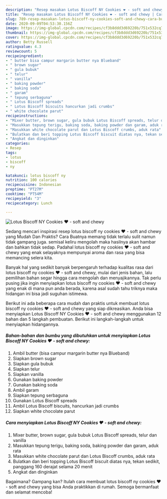 ```yaml
---
description: "Resep masakan Lotus Biscoff NY Cookies ❤ - soft and chewy | Cara Buat Lotus Biscoff NY Cookies ❤ - soft and chewy Yang Enak Dan Mudah"
title: "Resep masakan Lotus Biscoff NY Cookies ❤ - soft and chewy | Cara Buat Lotus Biscoff NY Cookies ❤ - soft and chewy Yang Enak Dan Mudah"
slug: 789-resep-masakan-lotus-biscoff-ny-cookies-soft-and-chewy-cara-buat-lotus-biscoff-ny-cookies-soft-and-chewy-yang-enak-dan-mudah
date: 2020-09-09T04:53:30.156Z
image: https://img-global.cpcdn.com/recipes/cf3b8ddd3d69220b/751x532cq70/lotus-biscoff-ny-cookies-❤-soft-and-chewy-foto-resep-utama.jpg
thumbnail: https://img-global.cpcdn.com/recipes/cf3b8ddd3d69220b/751x532cq70/lotus-biscoff-ny-cookies-❤-soft-and-chewy-foto-resep-utama.jpg
cover: https://img-global.cpcdn.com/recipes/cf3b8ddd3d69220b/751x532cq70/lotus-biscoff-ny-cookies-❤-soft-and-chewy-foto-resep-utama.jpg
author: Betty Russell
ratingvalue: 4.3
reviewcount: 5
recipeingredient:
- " butter bisa campur margarin butter nya Blueband"
- " brown sugar"
- " gula bubuk"
- " telur"
- " vanilla"
- " baking powder"
- " baking soda"
- " garam"
- " tepung serbaguna"
- " Lotus Biscoff spreads"
- " Lotus Biscoff biscuits hancurkan jadi crumbs"
- " white chocolate parut"
recipeinstructions:
- "Mixer butter, brown sugar, gula bubuk Lotus Biscoff spreads, telur dan vanilla"
- "Masukkan tepung terigu, baking soda, baking powder dan garam, aduk rata"
- "Masukkan white chocolate parut dan Lotus Biscoff crumbs, aduk rata"
- "Bulatkan dan beri topping Lotus Biscoff biscuit diatas nya, tekan sedikit, panggang 160 derajat selama 20 menit"
- "Angkat dan dinginkan"
categories:
- Resep
tags:
- lotus
- biscoff
- ny

katakunci: lotus biscoff ny 
nutrition: 100 calories
recipecuisine: Indonesian
preptime: "PT27M"
cooktime: "PT54M"
recipeyield: "3"
recipecategory: Lunch

---
```



![Lotus Biscoff NY Cookies ❤ - soft and chewy](https://img-global.cpcdn.com/recipes/cf3b8ddd3d69220b/751x532cq70/lotus-biscoff-ny-cookies-❤-soft-and-chewy-foto-resep-utama.jpg)

Sedang mencari inspirasi resep lotus biscoff ny cookies ❤ - soft and chewy yang Mudah Dan Praktis? Cara Buatnya memang tidak terlalu sulit namun tidak gampang juga. semisal keliru mengolah maka hasilnya akan hambar dan bahkan tidak sedap. Padahal lotus biscoff ny cookies ❤ - soft and chewy yang enak selayaknya mempunyai aroma dan rasa yang bisa memancing selera kita.



Banyak hal yang sedikit banyak berpengaruh terhadap kualitas rasa dari lotus biscoff ny cookies ❤ - soft and chewy, mulai dari jenis bahan, lalu pemilihan bahan segar hingga cara mengolah dan menyajikannya. Tak perlu pusing jika ingin menyiapkan lotus biscoff ny cookies ❤ - soft and chewy yang enak di mana pun anda berada, karena asal sudah tahu triknya maka hidangan ini bisa jadi suguhan istimewa.


Berikut ini ada beberapa cara mudah dan praktis untuk membuat lotus biscoff ny cookies ❤ - soft and chewy yang siap dikreasikan. Anda bisa menyiapkan Lotus Biscoff NY Cookies ❤ - soft and chewy menggunakan 12 bahan dan 5 langkah pembuatan. Berikut ini langkah-langkah untuk menyiapkan hidangannya.

<!--inarticleads1-->

##### Bahan-bahan dan bumbu yang dibutuhkan untuk menyiapkan Lotus Biscoff NY Cookies ❤ - soft and chewy:

1. Ambil  butter (bisa campur margarin butter nya Blueband)
1. Siapkan  brown sugar
1. Siapkan  gula bubuk
1. Siapkan  telur
1. Siapkan  vanilla
1. Gunakan  baking powder
1. Gunakan  baking soda
1. Ambil  garam
1. Siapkan  tepung serbaguna
1. Gunakan  Lotus Biscoff spreads
1. Ambil  Lotus Biscoff biscuits, hancurkan jadi crumbs
1. Siapkan  white chocolate parut




<!--inarticleads2-->

##### Cara menyiapkan Lotus Biscoff NY Cookies ❤ - soft and chewy:

1. Mixer butter, brown sugar, gula bubuk Lotus Biscoff spreads, telur dan vanilla
1. Masukkan tepung terigu, baking soda, baking powder dan garam, aduk rata
1. Masukkan white chocolate parut dan Lotus Biscoff crumbs, aduk rata
1. Bulatkan dan beri topping Lotus Biscoff biscuit diatas nya, tekan sedikit, panggang 160 derajat selama 20 menit
1. Angkat dan dinginkan




Bagaimana? Gampang kan? Itulah cara membuat lotus biscoff ny cookies ❤ - soft and chewy yang bisa Anda praktikkan di rumah. Semoga bermanfaat dan selamat mencoba!
